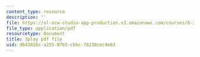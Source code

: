 ```yaml
---
content_type: resource
description: ''
file: https://ol-ocw-studio-app-production.s3.amazonaws.com/courses/6-262-discrete-stochastic-processes-spring-2011/db43826ca25597b5cbbc78230cec4e63_s98jdWi2kEs.pdf
file_type: application/pdf
resourcetype: Document
title: 3play pdf file
uid: db43826c-a255-97b5-cbbc-78230cec4e63
---
```

